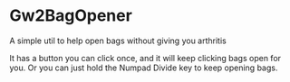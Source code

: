 # Gw2BagOpener
A simple util to help open bags without giving you arthritis

It has a button you can click once, and it will keep clicking bags open for you.
Or you can just hold the Numpad Divide key to keep opening bags.